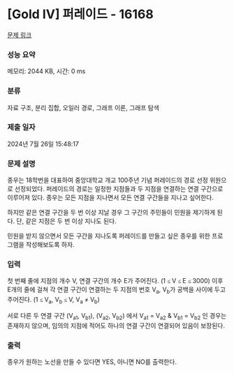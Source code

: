# [Gold IV] 퍼레이드 - 16168 

[문제 링크](https://www.acmicpc.net/problem/16168) 

### 성능 요약

메모리: 2044 KB, 시간: 0 ms

### 분류

자료 구조, 분리 집합, 오일러 경로, 그래프 이론, 그래프 탐색

### 제출 일자

2024년 7월 26일 15:48:17

### 문제 설명

<p>종우는 18학번을 대표하여 중앙대학교 개교 100주년 기념 퍼레이드의 경로 선정 위원으로 선정되었다. 퍼레이드의 경로는 일정한 지점들과 두 지점을 연결하는 연결 구간으로 이루어져 있다. 종우는 모든 지점을 지나면서 모든 연결 구간들을 지나고 싶어한다.</p>

<p>하지만 같은 연결 구간을 두 번 이상 지날 경우 그 구간의 주민들이 민원을 제기하게 된다. 단, 같은 지점은 두 번 이상 지나도 된다.</p>

<p>민원을 받지 않으면서 모든 구간을 지나도록 퍼레이드를 만들고 싶은 종우를 위한 프로그램을 작성해보도록 하자.</p>

### 입력 

 <p>첫 번째 줄에 지점의 개수 V, 연결 구간의 개수 E가 주어진다. (1 <span style="font-size:10.0pt"><span style="font-family:나눔고딕"><span style="color:black"><span style="language:en-US">≤ </span></span></span></span>V <span style="font-size:10.0pt"><span style="font-family:나눔고딕"><span style="color:black"><span style="language:en-US">≤ </span></span></span></span>E <span style="font-size:10.0pt"><span style="font-family:나눔고딕"><span style="color:black"><span style="language:en-US">≤ </span></span></span></span>3000) 이후 E개의 줄에 걸쳐 각 연결 구간이 연결하는 두 지점의 번호 V<sub>a</sub>, V<sub>b</sub>가 공백을 사이에 두고 주어진다. (1 <span style="font-size:10.0pt"><span style="font-family:나눔고딕"><span style="color:black"><span style="language:en-US">≤ </span></span></span></span>V<sub>a</sub>, V<sub>b</sub> <span style="font-size:10.0pt"><span style="font-family:나눔고딕"><span style="color:black"><span style="language:en-US">≤ </span></span></span></span>V, V<sub>a</sub> <span style="font-size:10pt"><span style="line-height:115%"><span style="font-family:"맑은 고딕"">≠</span></span></span> V<sub>b</sub>)</p>

<p>서로 다른 두 연결 구간 (V<sub>a1</sub>, V<sub>b1</sub>), (V<sub>a2</sub>, V<sub>b2</sub>) 에서 V<sub>a1</sub> = V<sub>a2</sub> & V<sub>b1</sub> = V<sub>b2</sub> 인 경우는 존재하지 않으며, 임의의 지점에 적어도 하나의 연결 구간이 연결되어 있음이 보장된다.</p>

### 출력 

 <p>종우가 원하는 노선을 만들 수 있다면 YES, 아니면 NO를 출력한다.</p>

